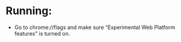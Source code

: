 
# Running:
- Go to chrome://flags and make sure “Experimental Web Platform features” is turned on.
